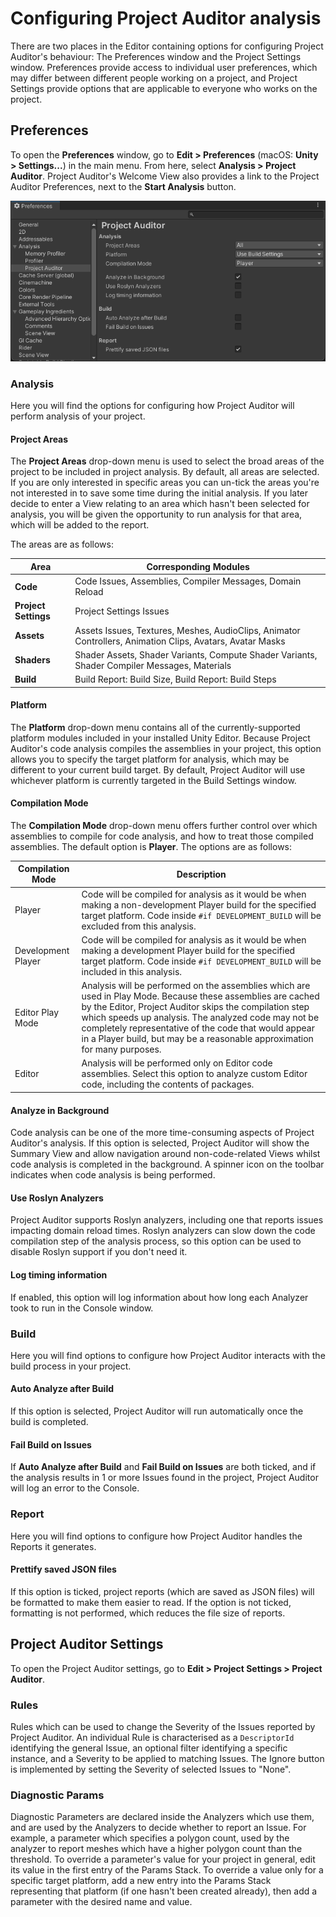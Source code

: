 <a name="Configuration"></a>
# Configuring Project Auditor analysis

There are two places in the Editor containing options for configuring Project Auditor's behaviour: The Preferences
window and the Project Settings window. Preferences provide access to individual user preferences, which may differ
between different people working on a project, and Project Settings provide options that are applicable to everyone who
works on the project. 

## Preferences

To open the **Preferences** window, go to **Edit > Preferences** (macOS: **Unity > Settings...**) in the main menu.
From here, select **Analysis > Project Auditor**. 
Project Auditor's Welcome View also provides a link to the Project Auditor Preferences, next to the **Start Analysis**
button.

<img src="images/preferences.png">

### Analysis
Here you will find the options for configuring how Project Auditor will perform analysis of your project.

#### Project Areas
The **Project Areas** drop-down menu is used to select the broad areas of the project to be included in project
analysis. By default, all areas are selected. If you are only interested in specific areas you can un-tick the areas
you're not interested in to save some time during the initial analysis. If you later decide to enter a View relating to
an area which hasn't been selected for analysis, you will be given the opportunity to run analysis for that area, which
will be added to the report.

The areas are as follows:

| Area                 | Corresponding Modules                                                                                     
|----------------------|-----------------------------------------------------------------------------------------------------------|
| **Code**             | Code Issues, Assemblies, Compiler Messages, Domain Reload                                                 |
| **Project Settings** | Project Settings Issues                                                                                   |
| **Assets**           | Assets Issues, Textures, Meshes, AudioClips, Animator Controllers, Animation Clips, Avatars, Avatar Masks |
| **Shaders**          | Shader Assets, Shader Variants, Compute Shader Variants, Shader Compiler Messages, Materials              |
| **Build**            | Build Report: Build Size, Build Report: Build Steps                                                       |

#### Platform
The **Platform** drop-down menu contains all of the currently-supported platform modules included in your
installed Unity Editor. Because Project Auditor's code analysis compiles the assemblies in your project, this option
allows you to specify the target platform for analysis, which may be different to your current build target. By default,
Project Auditor will use whichever platform is currently targeted in the Build Settings window. 

#### Compilation Mode
The **Compilation Mode** drop-down menu offers further control over which assemblies to compile for code analysis, and
how to treat those compiled assemblies. The default option is **Player**. The options are as follows:

| Compilation Mode   | Description                                                                                                                                                                                                                                                                                                                                                        |
|--------------------|--------------------------------------------------------------------------------------------------------------------------------------------------------------------------------------------------------------------------------------------------------------------------------------------------------------------------------------------------------------------|
| Player             | Code will be compiled for analysis as it would be when making a non-development Player build for the specified target platform. Code inside `#if DEVELOPMENT_BUILD` will be excluded from this analysis.                                                                                                                                                           |
| Development Player | Code will be compiled for analysis as it would be when making a development Player build for the specified target platform. Code inside `#if DEVELOPMENT_BUILD` will be included in this analysis.                                                                                                                                                                 |
| Editor Play Mode   | Analysis will be performed on the assemblies which are used in Play Mode. Because these assemblies are cached by the Editor, Project Auditor skips the compilation step which speeds up analysis. The analyzed code may not be completely representative of the code that would appear in a Player build, but may be a reasonable approximation for many purposes. |
| Editor             | Analysis will be performed only on Editor code assemblies. Select this option to analyze custom Editor code, including the contents of packages.                                                                                                                                                                                                                   |

#### Analyze in Background
Code analysis can be one of the more time-consuming aspects of Project Auditor's analysis. If this option is selected,
Project Auditor will show the Summary View and allow navigation around non-code-related Views whilst code analysis is
completed in the background. A spinner icon on the toolbar indicates when code analysis is being performed.

#### Use Roslyn Analyzers
Project Auditor supports Roslyn analyzers, including one that reports issues impacting domain reload times. Roslyn
analyzers can slow down the code compilation step of the analysis process, so this option can be used to disable Roslyn
support if you don't need it.

#### Log timing information
If enabled, this option will log information about how long each Analyzer took to run in the Console window.

### Build
Here you will find options to configure how Project Auditor interacts with the build process in your project.

#### Auto Analyze after Build
If this option is selected, Project Auditor will run automatically once the build is completed.

#### Fail Build on Issues
If **Auto Analyze after Build** and **Fail Build on Issues** are both ticked, and if the analysis results in 1 or more
Issues found in the project, Project Auditor will log an error to the Console.

### Report
Here you will find options to configure how Project Auditor handles the Reports it generates.

#### Prettify saved JSON files
If this option is ticked, project reports (which are saved as JSON files) will be formatted to make them easier to read.
If the option is not ticked, formatting is not performed, which reduces the file size of reports.

## Project Auditor Settings
To open the Project Auditor settings, go to **Edit > Project Settings > Project Auditor**.

### Rules
Rules which can be used to change the Severity of the Issues reported by Project Auditor. An individual Rule is
characterised as a `DescriptorId` identifying the general Issue, an optional filter identifying a specific instance, and
a Severity to be applied to matching Issues. The Ignore button is implemented by setting the Severity of selected Issues
to "None".

### Diagnostic Params
Diagnostic Parameters are declared inside the Analyzers which use them, and are used by the Analyzers to decide whether
to report an Issue. For example, a parameter which specifies a polygon count, used by the analyzer to report meshes
which have a higher polygon count than the threshold. To override a parameter's value for your project in general, edit
its value in the first entry of the Params Stack. To override a value only for a specific target platform, add a new
entry into the Params Stack representing that platform (if one hasn't been created already), then add a parameter with
the desired name and value.
